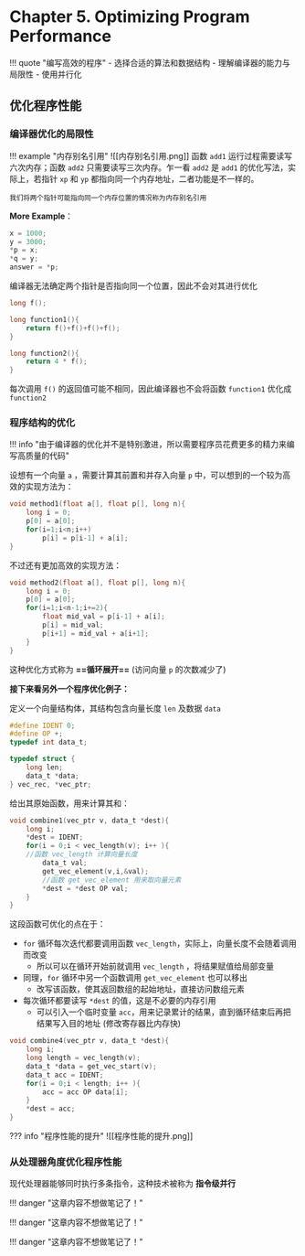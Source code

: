# Chapter 5. Optimizing Program Performance

!!! quote "编写高效的程序"
	- 选择合适的算法和数据结构
	- 理解编译器的能力与局限性
	- 使用并行化

## 优化程序性能

### 编译器优化的局限性

!!! example "内存别名引用"
	![[内存别名引用.png]]
	函数 `add1` 运行过程需要读写六次内存；函数 `add2` 只需要读写三次内存。乍一看 `add2` 是 `add1` 的优化写法，实际上，若指针 `xp` 和 `yp` 都指向同一个内存地址，二者功能是不一样的。
	
	我们将两个指针可能指向同一个内存位置的情况称为内存别名引用

**More Example**：

```c
x = 1000;
y = 3000;
*p = x;
*q = y;
answer = *p;
```

编译器无法确定两个指针是否指向同一个位置，因此不会对其进行优化

```c
long f();

long function1(){
	return f()+f()+f()+f();
}

long function2(){
	return 4 * f();
}
```

每次调用 `f()` 的返回值可能不相同，因此编译器也不会将函数 `function1` 优化成 `function2`

### 程序结构的优化

!!! info "由于编译器的优化并不是特别激进，所以需要程序员花费更多的精力来编写高质量的代码"

设想有一个向量 `a` ，需要计算其前置和并存入向量 `p` 中，可以想到的一个较为高效的实现方法为：

```c
void method1(float a[], float p[], long n){
	long i = 0;
	p[0] = a[0];
	for(i=1;i<n;i++)
		p[i] = p[i-1] + a[i];
}
```

不过还有更加高效的实现方法：

```c
void method2(float a[], float p[], long n){
	long i = 0;
	p[0] = a[0];
	for(i=1;i<n-1;i+=2){
		float mid_val = p[i-1] + a[i];
		p[i] = mid_val;
		p[i+1] = mid_val + a[i+1];
	}
}
```

这种优化方式称为 **==循环展开==**  (访问向量 `p` 的次数减少了)

**接下来看另外一个程序优化例子：**

定义一个向量结构体，其结构包含向量长度 `len` 及数据 `data`

```c
#define IDENT 0;
#define OP +;
typedef int data_t;

typedef struct {
	long len;
	data_t *data;
} vec_rec, *vec_ptr;
```

给出其原始函数，用来计算其和：

```c
void combine1(vec_ptr v, data_t *dest){
	long i;
	*dest = IDENT;
	for(i = 0;i < vec_length(v); i++ ){
	//函数 vec_length 计算向量长度
		data_t val;
		get_vec_element(v,i,&val);
		//函数 get_vec_element 用来取向量元素
		*dest = *dest OP val;
	}
}
```

这段函数可优化的点在于：

- `for` 循环每次迭代都要调用函数 `vec_length`，实际上，向量长度不会随着调用而改变
	- 所以可以在循环开始前就调用 `vec_length` ，将结果赋值给局部变量
- 同理，`for` 循环中另一个函数调用 `get_vec_element` 也可以移出
	- 改写该函数，使其返回数组的起始地址，直接访问数组元素
- 每次循环都要读写 `*dest` 的值，这是不必要的内存引用
	- 可以引入一个临时变量 `acc`，用来记录累计的结果，直到循环结束后再把结果写入目的地址 (修改寄存器比内存快)

```c
void combine4(vec_ptr v, data_t *dest){
	long i;
	long length = vec_length(v);
	data_t *data = get_vec_start(v);
	data_t acc = IDENT;
	for(i = 0;i < length; i++ ){
		acc = acc OP data[i];
	}
	*dest = acc;
}
```

??? info "程序性能的提升"
	![[程序性能的提升.png]]

### 从处理器角度优化程序性能

现代处理器能够同时执行多条指令，这种技术被称为 **指令级并行**

!!! danger "这章内容不想做笔记了！"

!!! danger "这章内容不想做笔记了！"

!!! danger "这章内容不想做笔记了！"